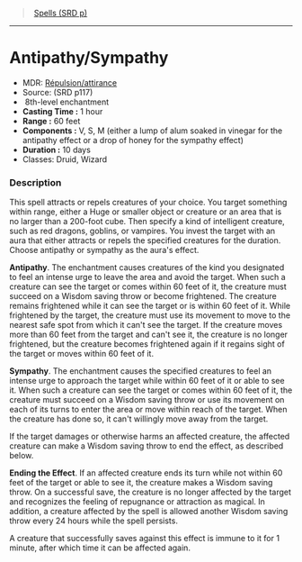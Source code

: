 ﻿---
!SpellItem
Family: SpellVO
Level: 8
Type: enchantment
CastingTime: 1 hour
Range: 60 feet
Components: V, S, M (either a lump of alum soaked in vinegar for the antipathy effect or a drop of honey for the sympathy effect)
Duration: 10 days
Classes: Druid, Wizard
Id: spells_vo.md#antipathysympathy
ParentLink: spells_vo.md#spells-srd-p
Name: Antipathy/Sympathy
ParentName: Spells (SRD p)
NameLevel: 1
AltName: '[Répulsion/attirance](hd_spells_repulsionattirance.md)'
Source: (SRD p117)
Attributes:
  Name: Antipathy/Sympathy
  Markdown: >+
    # <!--Name-->Antipathy/Sympathy<!--/Name-->


    - MDR: <!--AltName-->[Répulsion/attirance](hd_spells_repulsionattirance.md)<!--/AltName-->

    - Source: <!--Source-->(SRD p117)<!--/Source-->

    -  <!--Level-->8<!--/Level-->th-level <!--Type-->enchantment<!--/Type-->

    - **Casting Time :** <!--CastingTime-->1 hour<!--/CastingTime-->

    - **Range :** <!--Range-->60 feet<!--/Range-->

    - **Components :** <!--Components-->V, S, M (either a lump of alum soaked in vinegar for the antipathy effect or a drop of honey for the sympathy effect)<!--/Components-->

    - **Duration :** <!--Duration-->10 days<!--/Duration-->

    - Classes: <!--Classes-->Druid, Wizard<!--/Classes-->


    ### Description


    This spell attracts or repels creatures of your choice. You target something within range, either a Huge or smaller object or creature or an area that is no larger than a 200-foot cube. Then specify a kind of intelligent creature, such as red dragons, goblins, or vampires. You invest the target with an aura that either attracts or repels the specified creatures for the duration. Choose antipathy or sympathy as the aura's effect.


    **Antipathy**. The enchantment causes creatures of the kind you designated to feel an intense urge to leave the area and avoid the target. When such a creature can see the target or comes within 60 feet of it, the creature must succeed on a Wisdom saving throw or become frightened. The creature remains frightened while it can see the target or is within 60 feet of it. While frightened by the target, the creature must use its movement to move to the nearest safe spot from which it can't see the target. If the creature moves more than 60 feet from the target and can't see it, the creature is no longer frightened, but the creature becomes frightened again if it regains sight of the target or moves within 60 feet of it.


    **Sympathy**. The enchantment causes the specified creatures to feel an intense urge to approach the target while within 60 feet of it or able to see it. When such a creature can see the target or comes within 60 feet of it, the creature must succeed on a Wisdom saving throw or use its movement on each of its turns to enter the area or move within reach of the target. When the creature has done so, it can't willingly move away from the target.


    If the target damages or otherwise harms an affected creature, the affected creature can make a Wisdom saving throw to end the effect, as described below.


    **Ending the Effect**. If an affected creature ends its turn while not within 60 feet of the target or able to see it, the creature makes a Wisdom saving throw. On a successful save, the creature is no longer affected by the target and recognizes the feeling of repugnance or attraction as magical. In addition, a creature affected by the spell is allowed another Wisdom saving throw every 24 hours while the spell persists.


    A creature that successfully saves against this effect is immune to it for 1 minute, after which time it can be affected again.

  AltName: '[Répulsion/attirance](hd_spells_repulsionattirance.md)'
  Source: (SRD p117)
  Level: 8
  Type: enchantment
  CastingTime: 1 hour
  Range: 60 feet
  Components: V, S, M (either a lump of alum soaked in vinegar for the antipathy effect or a drop of honey for the sympathy effect)
  Duration: 10 days
  Classes: Druid, Wizard
AttributesDictionary: >+
  Name: Antipathy/Sympathy

  Markdown: >+

    # <!--Name-->Antipathy/Sympathy<!--/Name-->





    - MDR: <!--AltName-->[Répulsion/attirance](hd_spells_repulsionattirance.md)<!--/AltName-->



    - Source: <!--Source-->(SRD p117)<!--/Source-->



    -  <!--Level-->8<!--/Level-->th-level <!--Type-->enchantment<!--/Type-->



    - **Casting Time :** <!--CastingTime-->1 hour<!--/CastingTime-->



    - **Range :** <!--Range-->60 feet<!--/Range-->



    - **Components :** <!--Components-->V, S, M (either a lump of alum soaked in vinegar for the antipathy effect or a drop of honey for the sympathy effect)<!--/Components-->



    - **Duration :** <!--Duration-->10 days<!--/Duration-->



    - Classes: <!--Classes-->Druid, Wizard<!--/Classes-->





    ### Description





    This spell attracts or repels creatures of your choice. You target something within range, either a Huge or smaller object or creature or an area that is no larger than a 200-foot cube. Then specify a kind of intelligent creature, such as red dragons, goblins, or vampires. You invest the target with an aura that either attracts or repels the specified creatures for the duration. Choose antipathy or sympathy as the aura's effect.





    **Antipathy**. The enchantment causes creatures of the kind you designated to feel an intense urge to leave the area and avoid the target. When such a creature can see the target or comes within 60 feet of it, the creature must succeed on a Wisdom saving throw or become frightened. The creature remains frightened while it can see the target or is within 60 feet of it. While frightened by the target, the creature must use its movement to move to the nearest safe spot from which it can't see the target. If the creature moves more than 60 feet from the target and can't see it, the creature is no longer frightened, but the creature becomes frightened again if it regains sight of the target or moves within 60 feet of it.





    **Sympathy**. The enchantment causes the specified creatures to feel an intense urge to approach the target while within 60 feet of it or able to see it. When such a creature can see the target or comes within 60 feet of it, the creature must succeed on a Wisdom saving throw or use its movement on each of its turns to enter the area or move within reach of the target. When the creature has done so, it can't willingly move away from the target.





    If the target damages or otherwise harms an affected creature, the affected creature can make a Wisdom saving throw to end the effect, as described below.





    **Ending the Effect**. If an affected creature ends its turn while not within 60 feet of the target or able to see it, the creature makes a Wisdom saving throw. On a successful save, the creature is no longer affected by the target and recognizes the feeling of repugnance or attraction as magical. In addition, a creature affected by the spell is allowed another Wisdom saving throw every 24 hours while the spell persists.





    A creature that successfully saves against this effect is immune to it for 1 minute, after which time it can be affected again.



  AltName: '[Répulsion/attirance](hd_spells_repulsionattirance.md)'

  Source: (SRD p117)

  Level: 8

  Type: enchantment

  CastingTime: 1 hour

  Range: 60 feet

  Components: V, S, M (either a lump of alum soaked in vinegar for the antipathy effect or a drop of honey for the sympathy effect)

  Duration: 10 days

  Classes: Druid, Wizard

---
> [Spells (SRD p)](srd_spells.md)

---

# Antipathy/Sympathy

- MDR: [Répulsion/attirance](hd_spells_repulsionattirance.md)
- Source: (SRD p117)
-  8th-level enchantment
- **Casting Time :** 1 hour
- **Range :** 60 feet
- **Components :** V, S, M (either a lump of alum soaked in vinegar for the antipathy effect or a drop of honey for the sympathy effect)
- **Duration :** 10 days
- Classes: Druid, Wizard

### Description

This spell attracts or repels creatures of your choice. You target something within range, either a Huge or smaller object or creature or an area that is no larger than a 200-foot cube. Then specify a kind of intelligent creature, such as red dragons, goblins, or vampires. You invest the target with an aura that either attracts or repels the specified creatures for the duration. Choose antipathy or sympathy as the aura's effect.

**Antipathy**. The enchantment causes creatures of the kind you designated to feel an intense urge to leave the area and avoid the target. When such a creature can see the target or comes within 60 feet of it, the creature must succeed on a Wisdom saving throw or become frightened. The creature remains frightened while it can see the target or is within 60 feet of it. While frightened by the target, the creature must use its movement to move to the nearest safe spot from which it can't see the target. If the creature moves more than 60 feet from the target and can't see it, the creature is no longer frightened, but the creature becomes frightened again if it regains sight of the target or moves within 60 feet of it.

**Sympathy**. The enchantment causes the specified creatures to feel an intense urge to approach the target while within 60 feet of it or able to see it. When such a creature can see the target or comes within 60 feet of it, the creature must succeed on a Wisdom saving throw or use its movement on each of its turns to enter the area or move within reach of the target. When the creature has done so, it can't willingly move away from the target.

If the target damages or otherwise harms an affected creature, the affected creature can make a Wisdom saving throw to end the effect, as described below.

**Ending the Effect**. If an affected creature ends its turn while not within 60 feet of the target or able to see it, the creature makes a Wisdom saving throw. On a successful save, the creature is no longer affected by the target and recognizes the feeling of repugnance or attraction as magical. In addition, a creature affected by the spell is allowed another Wisdom saving throw every 24 hours while the spell persists.

A creature that successfully saves against this effect is immune to it for 1 minute, after which time it can be affected again.


